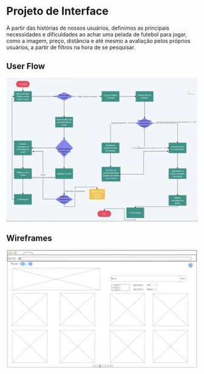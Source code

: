 # Projeto de Interface
A partir das histórias de nossos usuários, definimos as principais necessidades e dificuldades ao achar uma pelada de futebol para jogar, como a imagem, preço, distância
e até mesmo a avaliação pelos próprios usuários, a partir de filtros na hora de se pesquisar.
## User Flow

![UserFlow](images/userflow.PNG)


## Wireframes

![Wireframe](images/Wireframe.PNG)

